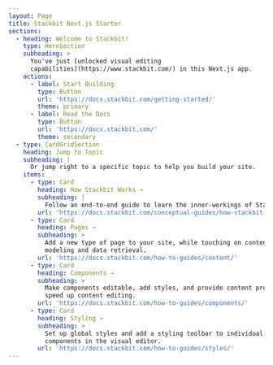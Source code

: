 ```yaml
---
layout: Page
title: Stackbit Next.js Starter
sections:
  - heading: Welcome to Stackbit!
    type: HeroSection
    subheading: >
      You've just [unlocked visual editing
      capabilities](https://www.stackbit.com/) in this Next.js app.
    actions:
      - label: Start Building
        type: Button
        url: 'https://docs.stackbit.com/getting-started/'
        theme: primary
      - label: Read the Docs
        type: Button
        url: 'https://docs.stackbit.com/'
        theme: secondary
  - type: CardGridSection
    heading: Jump to Topic
    subheading: |
      Or jump right to a specific topic to help you build your site.
    items:
      - type: Card
        heading: How Stackbit Works →
        subheading: |
          Follow an end-to-end guide to learn the inner-workings of Stackbit.
        url: 'https://docs.stackbit.com/conceptual-guides/how-stackbit-works/'
      - type: Card
        heading: Pages →
        subheading: >
          Add a new type of page to your site, while touching on content
          modeling and data retrieval.
        url: 'https://docs.stackbit.com/how-to-guides/content/'
      - type: Card
        heading: Components →
        subheading: >
          Make components editable, add styles, and provide content presets to
          speed up content editing.
        url: 'https://docs.stackbit.com/how-to-guides/components/'
      - type: Card
        heading: Styling →
        subheading: >
          Set up global styles and add a styling toolbar to individual
          components in the visual editor.
        url: 'https://docs.stackbit.com/how-to-guides/styles/'
---
```

